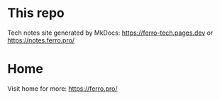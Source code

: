 # This repo
Tech notes site generated by MkDocs: https://ferro-tech.pages.dev or https://notes.ferro.pro/  

# Home
Visit home for more: https://ferro.pro/

